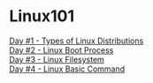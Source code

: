 # Linux101

[Day #1 - Types of Linux Distributions](https://github.com/singhabhiraj/linux101/blob/master/day-1/README.md)<br>
[Day #2 - Linux Boot Process]()<br>
[Day #3 - Linux Filesystem]()<br>
[Day #4 - Linux Basic Command]()<br>
